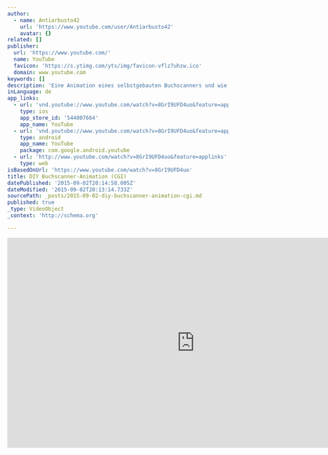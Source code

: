 ```yaml
---
author:
  - name: Antiarbusto42
    url: 'https://www.youtube.com/user/Antiarbusto42'
    avatar: {}
related: []
publisher:
  url: 'https://www.youtube.com/'
  name: YouTube
  favicon: 'https://s.ytimg.com/yts/img/favicon-vflz7uhzw.ico'
  domain: www.youtube.com
keywords: []
description: 'Eine Animation eines selbstgebauten Buchscanners und wie er theoretisch aussehen könnte. Die Lampen und die Kameras sind der Einfachheit halber von Turbosquid. So könnte er aussehen. Bitte kommentiert an welchen Stellen ihr eine Schwachstelle der Konstruktion seht. Software: Cinema4D R11 und Premiere CS4 Music: Neelix - Glitter Pink'
inLanguage: de
app_links:
  - url: 'vnd.youtube://www.youtube.com/watch?v=8GrI9UFD4uo&feature=applinks'
    type: ios
    app_store_id: '544007664'
    app_name: YouTube
  - url: 'vnd.youtube://www.youtube.com/watch?v=8GrI9UFD4uo&feature=applinks'
    type: android
    app_name: YouTube
    package: com.google.android.youtube
  - url: 'http://www.youtube.com/watch?v=8GrI9UFD4uo&feature=applinks'
    type: web
isBasedOnUrl: 'https://www.youtube.com/watch?v=8GrI9UFD4uo'
title: DIY Buchscanner-Animation (CGI)
datePublished: '2015-09-02T20:14:58.005Z'
dateModified: '2015-09-02T20:13:14.733Z'
sourcePath: _posts/2015-09-02-diy-buchscanner-animation-cgi.md
published: true
_type: VideoObject
_context: 'http://schema.org'

---
```

<iframe src="https://cdn.embedly.com/widgets/media.html?src=https%3A%2F%2Fwww.youtube.com%2Fembed%2F8GrI9UFD4uo%3Ffeature%3Doembed&amp;url=https%3A%2F%2Fwww.youtube.com%2Fwatch%3Fv%3D8GrI9UFD4uo&amp;image=https%3A%2F%2Fi.ytimg.com%2Fvi%2F8GrI9UFD4uo%2Fhqdefault.jpg&amp;key=b7d04c9b404c499eba89ee7072e1c4f7&amp;type=text%2Fhtml&amp;schema=youtube" width="854" height="480" scrolling="no" frameborder="0" allowfullscreen="allowfullscreen" style=""></iframe>